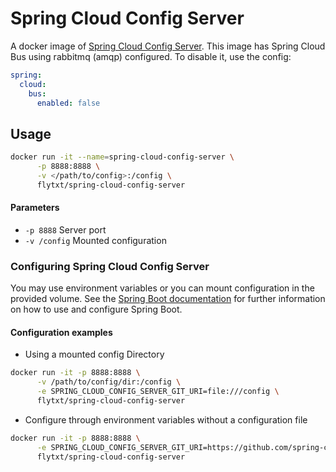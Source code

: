 # Spring Cloud Config Server
A docker image of [Spring Cloud Config Server](http://cloud.spring.io/spring-cloud-config/spring-cloud-config.html). This image has Spring Cloud Bus using rabbitmq (amqp) configured. To disable it, use the config:

```yml
spring:
  cloud:
    bus:
      enabled: false
```

## Usage
```sh
docker run -it --name=spring-cloud-config-server \
      -p 8888:8888 \
      -v </path/to/config>:/config \
      flytxt/spring-cloud-config-server
```

#### Parameters
* `-p 8888` Server port
* `-v /config` Mounted configuration

###  Configuring Spring Cloud Config Server
You may use environment variables or you can mount configuration in the provided volume. See the [Spring Boot documentation](http://docs.spring.io/spring-boot/docs/current/reference/htmlsingle/#boot-features-external-config) for further information on how to use and configure Spring Boot.

#### Configuration examples
 - Using a mounted config Directory
```sh
docker run -it -p 8888:8888 \
      -v /path/to/config/dir:/config \
      -e SPRING_CLOUD_CONFIG_SERVER_GIT_URI=file:///config \
      flytxt/spring-cloud-config-server
```
 - Configure through environment variables without a configuration file
```sh
docker run -it -p 8888:8888 \
      -e SPRING_CLOUD_CONFIG_SERVER_GIT_URI=https://github.com/spring-cloud-samples/config-repo \
      flytxt/spring-cloud-config-server
```
